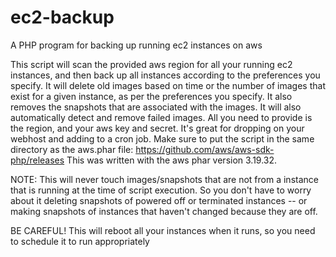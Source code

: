 # ec2-backup
A PHP program for backing up running ec2 instances on aws

This script will scan the provided aws region for all your running ec2 instances, and then back up all instances according to the preferences you specify. It will delete old images based on time or the number of images that exist for a given instance, as per the preferences you specify. It also removes the snapshots that are associated with the images. It will also automatically detect and remove failed images. All you need to provide is the region, and your aws key and secret. It's great for dropping on your webhost and adding to a cron job. Make sure to put the script in the same directory as the aws.phar file: https://github.com/aws/aws-sdk-php/releases This was written with the aws phar version 3.19.32.

NOTE: This will never touch images/snapshots that are not from a instance that is running at the time of script execution. So you don't have to worry about it deleting snapshots of powered off or terminated instances -- or making snapshots of instances that haven't changed because they are off.

BE CAREFUL! This will reboot all your instances when it runs, so you need to schedule it to run appropriately

